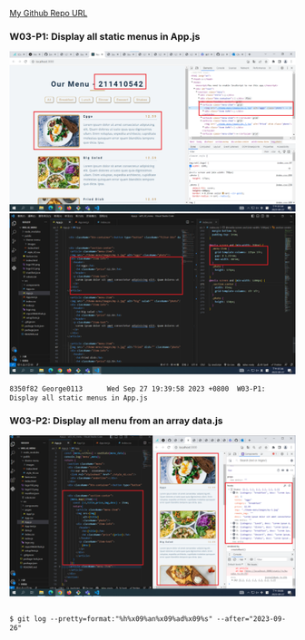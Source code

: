 [My Github Repo URL](https://github.com/George0113/1121-wp1-demo-211410542.git)

### W03-P1: Display all static menus in App.js

![](w03-p1-1.png)
![](w03-p1-2.png)

```
8350f82 George0113      Wed Sep 27 19:39:58 2023 +0800  W03-P1: Display all static menus in App.js
```

### W03-P2: Display all menu from an array data.js

![](w03-p2.png)

```

```

```
$ git log --pretty=format:"%h%x09%an%x09%ad%x09%s" --after="2023-09-26"

```
